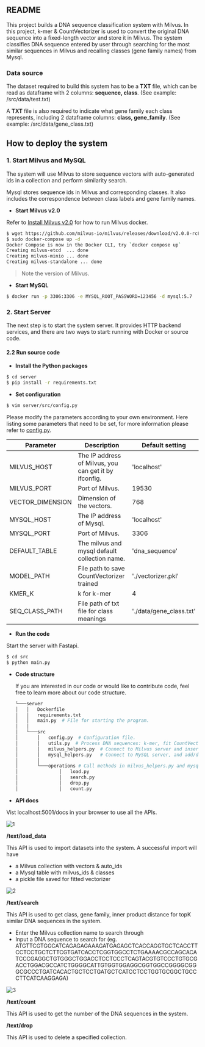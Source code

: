 ## README

This project builds a DNA sequence classification system with Milvus. In this project, k-mer & CountVectorizer is used to convert the original DNA sequence into a fixed-length vector and store it in Milvus. The system classifies DNA sequence entered by user through searching for the most similar sequences in Milvus and recalling classes (gene family names) from Mysql.

### Data source

The dataset required to build this system has to be a **TXT** file, which can be read as dataframe with 2 columns: **sequence, class**. (See example: /src/data/test.txt)

A **TXT** file is also required to indicate what gene family each class represents, including 2 dataframe columns: **class, gene_family**. (See example: /src/data/gene_class.txt)

## How to deploy the system

### 1. Start Milvus and MySQL

The system will use Milvus to store sequence vectors with auto-generated ids in a collection and perform similarity search.

Mysql stores sequence ids in Milvus and corresponding classes. It also includes the correspondence between class labels and gene family names.

- **Start Milvus v2.0**

Refer to [Install Milvus v2.0](https://milvus.io/docs/v2.0.0/install_standalone-docker.md) for how to run Milvus docker.

```bash
$ wget https://github.com/milvus-io/milvus/releases/download/v2.0.0-rc8/milvus-standalone-docker-compose.yml -O docker-compose.yml
$ sudo docker-compose up -d
Docker Compose is now in the Docker CLI, try `docker compose up`
Creating milvus-etcd  ... done
Creating milvus-minio ... done
Creating milvus-standalone ... done

```

> Note the version of Milvus.

- **Start MySQL**

```bash
$ docker run -p 3306:3306 -e MYSQL_ROOT_PASSWORD=123456 -d mysql:5.7
```

### 2. Start Server

The next step is to start the system server. It provides HTTP backend services, and there are two ways to start: running with Docker or source code.

#### 2.2 Run source code

- **Install the Python packages**

```bash
$ cd server
$ pip install -r requirements.txt
```

- **Set configuration**

```bash
$ vim server/src/config.py
```

Please modify the parameters according to your own environment. Here listing some parameters that need to be set, for more information please refer to [config.py](https://github.com/miia12/bootcamp/blob/master/solutions/reverse_image_search/quick_deploy/server/src/config.py).

| **Parameter**    | **Description**                                       | **Default setting**    |
| ---------------- | ----------------------------------------------------- | ---------------------- |
| MILVUS_HOST      | The IP address of Milvus, you can get it by ifconfig. | 'localhost'            |
| MILVUS_PORT      | Port of Milvus.                                       | 19530                  |
| VECTOR_DIMENSION | Dimension of the vectors.                             | 768                    |
| MYSQL_HOST       | The IP address of Mysql.                              | 'localhost'            |
| MYSQL_PORT       | Port of Milvus.                                       | 3306                   |
| DEFAULT_TABLE    | The milvus and mysql default collection name.         | 'dna_sequence'         |
| MODEL_PATH       | File path to save CountVectorizer trained             | './vectorizer.pkl'     |
| KMER_K           | k for k-mer                                           | 4                      |
| SEQ_CLASS_PATH   | File path of txt file for class meanings              | './data/gene_class.txt'|


- **Run the code**

Start the server with Fastapi.

```bash
$ cd src
$ python main.py
```
- **Code  structure**

  If you are interested in our code or would like to contribute code, feel free to learn more about our code structure.

  ```bash
  └───server
  │   │   Dockerfile
  │   │   requirements.txt
  │   │   main.py  # File for starting the program.
  │   │
  │   └───src
  │       │   config.py  # Configuration file.
  │       │   utils.py  # Process DNA sequences: k-mer, fit CountVectorizer, convert data to embeddings.
  │       │   milvus_helpers.py  # Connect to Milvus server and insert/drop/query vectors in Milvus.
  │       │   mysql_helpers.py   # Connect to MySQL server, and add/delete/query IDs and object information.
  │       │   
  │       └───operations # Call methods in milvus_helpers.py and mysql_helpers.py to insert/search/delete/count objects.
  │               │   load.py
  │               │   search.py
  │               │   drop.py
  │               │   count.py
  ```


- **API docs**

Vist localhost:5001/docs in your browser to use all the APIs.

![1](pic/1.png)

**/text/load_data**

This API is used to import datasets into the system.
A successful import will have
- a Milvus collection with vectors & auto_ids
- a Mysql table with milvus_ids & classes
- a pickle file saved for fitted vectorizer

![2](pic/2.png)

**/text/search**

This API is used to get class, gene family, inner product distance for topK similar DNA sequences in the system.
* Enter the Milvus collection name to search through
* Input a DNA sequence to search for (eg. ATGTTCGTGGCATCAGAGAGAAAGATGAGAGCTCACCAGGTGCTCACCTTCCTCCTGCTCTTCGTGATCACCTCGGTGGCCTCTGAAAACGCCAGCACATCCCGAGGCTGTGGGCTGGACCTCCTCCCTCAGTACGTGTCCCTGTGCGACCTGGACGCCATCTGGGGCATTGTGGTGGAGGCGGTGGCCGGGGCGGGCGCCCTGATCACACTGCTCCTGATGCTCATCCTCCTGGTGCGGCTGCCCTTCATCAAGGAGA)

![3](pic/3.png)

**/text/count**

This API is used to get the number of the DNA sequences in the system.

**/text/drop**

This API is used to delete a specified collection.
